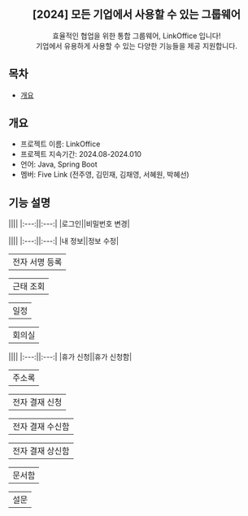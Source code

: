<div align="center">
<h2>[2024] 모든 기업에서 사용할 수 있는 그룹웨어 </h2>
효율적인 협업을 위한 통합 그룹웨어, LinkOffice 입니다!<br> 기업에서 유용하게 사용할 수 있는 다양한 기능들을 제공 지원합니다.
</div>

## 목차
  - [개요](#개요) 

## 개요
- 프로젝트 이름: LinkOffice 
- 프로젝트 지속기간: 2024.08-2024.010
- 언어: Java, Spring Boot
- 멤버: Five Link (전주영, 김민재, 김채영, 서혜원, 박혜선)

## 기능 설명
||||
|:---:||:---:|
|로그인||비밀번호 변경|

||||
|:---:||:---:|
|내 정보||정보 수정|

||
|:---:|
|전자 서명 등록|

||
|:---:|
|근태 조회|

||
|:---:|
|일정|

||
|:---:|
|회의실|

||||
|:---:||:---:|
|휴가 신청||휴가 신청함|

||
|:---:|
|주소록|

||
|:---:|
|전자 결재 신청|

||
|:---:|
|전자 결재 수신함|

||
|:---:|
|전자 결재 상신함|

||
|:---:|
|문서함|

||
|:---:|
|설문|



